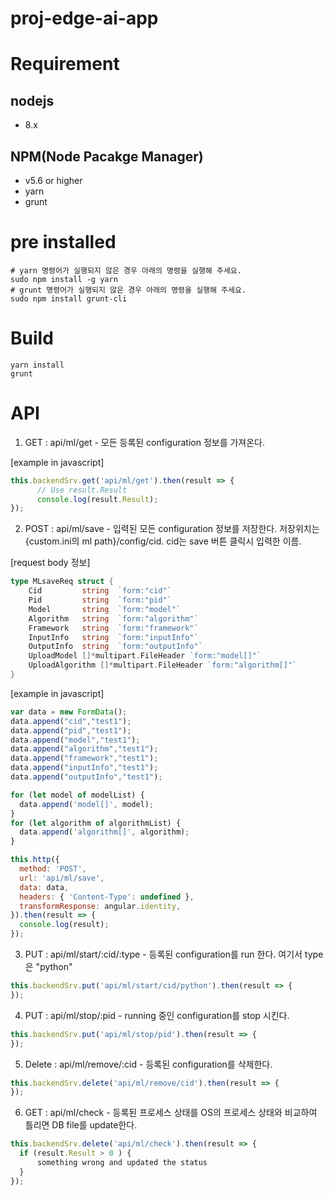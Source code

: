 # proj-edge-ai-app

# Requirement
## nodejs
- 8.x
## NPM(Node Pacakge Manager)
- v5.6 or higher
- yarn
- grunt

# pre installed
```
# yarn 명령어가 실행되지 않은 경우 아래의 명령을 실행해 주세요.
sudo npm install -g yarn
# grunt 명령어가 실행되지 않은 경우 아래의 명령을 실행해 주세요.
sudo npm install grunt-cli
```
# Build
```
yarn install
grunt
```
# API
1. GET : api/ml/get - 모든 등록된 configuration 정보를 가져온다.

[example in javascript]
```javascript
this.backendSrv.get('api/ml/get').then(result => {
      // Use result.Result
      console.log(result.Result);
});
```

2. POST : api/ml/save - 입력된 모든 configuration 정보를 저장한다. 
                 저장위치는 {custom.ini의 ml path}/config/cid.
                 cid는 save 버튼 클릭시 입력한 이름.
                 
[request body 정보]
```go
type MLsaveReq struct {
	Cid         string  `form:"cid"`
	Pid         string  `form:"pid"`
	Model       string  `form:"model"`
	Algorithm   string  `form:"algorithm"`
	Framework   string  `form:"framework"`
	InputInfo   string  `form:"inputInfo"`
	OutputInfo  string  `form:"outputInfo"`
	UploadModel []*multipart.FileHeader `form:"model[]"`
	UploadAlgorithm []*multipart.FileHeader `form:"algorithm[]"`
}
```

[example in javascript]

```javascript
var data = new FormData();
data.append("cid","test1");
data.append("pid","test1");
data.append("model","test1");
data.append("algorithm","test1");
data.append("framework","test1");
data.append("inputInfo","test1");
data.append("outputInfo","test1");

for (let model of modelList) {
  data.append('model[]', model);
}
for (let algorithm of algorithmList) {
  data.append('algorithm[]', algorithm);
}

this.http({
  method: 'POST',
  url: 'api/ml/save',
  data: data,
  headers: { 'Content-Type': undefined },
  transformResponse: angular.identity,
}).then(result => {
  console.log(result);
});
```

3. PUT : api/ml/start/:cid/:type - 등록된 configuration를 run 한다. 
                                 여기서 type은 "python"
```javascript
this.backendSrv.put('api/ml/start/cid/python').then(result => {
});
```

4. PUT : api/ml/stop/:pid - running 중인 configuration를 stop 시킨다.

```javascript
this.backendSrv.put('api/ml/stop/pid').then(result => {
});
```

5. Delete : api/ml/remove/:cid - 등록된 configuration를 삭제한다.
```javascript
this.backendSrv.delete('api/ml/remove/cid').then(result => {
});
```

6. GET : api/ml/check - 등록된 프로세스 상태를 OS의 프로세스 상태와 비교하여 틀리면 DB file를 update한다.
```javascript
this.backendSrv.delete('api/ml/check').then(result => {
  if (result.Result > 0 ) {
      something wrong and updated the status
  }
});
```
